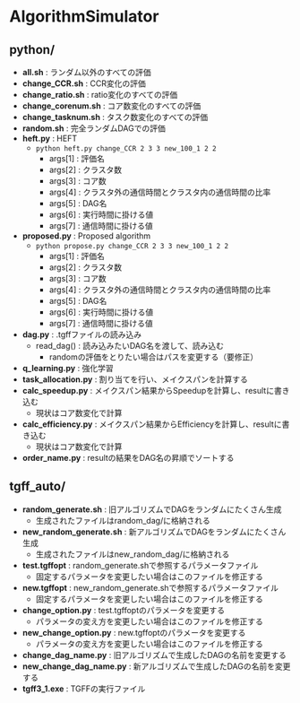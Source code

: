 # AlgorithmSimulator

## python/
- **all.sh** : ランダム以外のすべての評価
- **change_CCR.sh** : CCR変化の評価
- **change_ratio.sh** : ratio変化のすべての評価
- **change_corenum.sh** : コア数変化のすべての評価
- **change_tasknum.sh** : タスク数変化のすべての評価
- **random.sh** : 完全ランダムDAGでの評価
- **heft.py** : HEFT
  - `python heft.py change_CCR 2 3 3 new_100_1 2 2`
    - args[1] : 評価名
    - args[2] : クラスタ数
    - args[3] : コア数
    - args[4] : クラスタ外の通信時間とクラスタ内の通信時間の比率
    - args[5] : DAG名
    - args[6] : 実行時間に掛ける値
    - args[7] : 通信時間に掛ける値
- **proposed.py** : Proposed algorithm
  - `python propose.py change_CCR 2 3 3 new_100_1 2 2`
    - args[1] : 評価名
    - args[2] : クラスタ数
    - args[3] : コア数
    - args[4] : クラスタ外の通信時間とクラスタ内の通信時間の比率
    - args[5] : DAG名
    - args[6] : 実行時間に掛ける値
    - args[7] : 通信時間に掛ける値
- **dag.py** : .tgffファイルの読み込み
  - read_dag() : 読み込みたいDAG名を渡して、読み込む
    - randomの評価をとりたい場合はパスを変更する（要修正）
- **q_learning.py** : 強化学習
- **task_allocation.py** : 割り当てを行い、メイクスパンを計算する
- **calc_speedup.py** : メイクスパン結果からSpeedupを計算し、resultに書き込む
  - 現状はコア数変化で計算
- **calc_efficiency.py** : メイクスパン結果からEfficiencyを計算し、resultに書き込む
  - 現状はコア数変化で計算
- **order_name.py** : resultの結果をDAG名の昇順でソートする

## tgff_auto/
- **random_generate.sh** : 旧アルゴリズムでDAGをランダムにたくさん生成
  - 生成されたファイルはrandom_dag/に格納される
- **new_random_generate.sh** : 新アルゴリズムでDAGをランダムにたくさん生成
  - 生成されたファイルはnew_random_dag/に格納される
- **test.tgffopt** : random_generate.shで参照するパラメータファイル
  - 固定するパラメータを変更したい場合はこのファイルを修正する
- **new.tgffopt** : new_random_generate.shで参照するパラメータファイル
  - 固定するパラメータを変更したい場合はこのファイルを修正する
- **change_option.py** : test.tgffoptのパラメータを変更する
  - パラメータの変え方を変更したい場合はこのファイルを修正する
- **new_change_option.py** : new.tgffoptのパラメータを変更する
  - パラメータの変え方を変更したい場合はこのファイルを修正する
- **change_dag_name.py** : 旧アルゴリズムで生成したDAGの名前を変更する
- **new_change_dag_name.py** : 新アルゴリズムで生成したDAGの名前を変更する
- **tgff3_1.exe** : TGFFの実行ファイル

